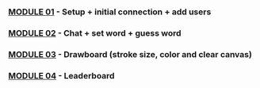 ### [MODULE 01](MODULE_01.md) - Setup + initial connection + add users

### [MODULE 02](MODULE_02.md) - Chat + set word + guess word

### [MODULE 03](MODULE_03.md) - Drawboard (stroke size, color and clear canvas)

### [MODULE 04](MODULE_04.md) - Leaderboard

